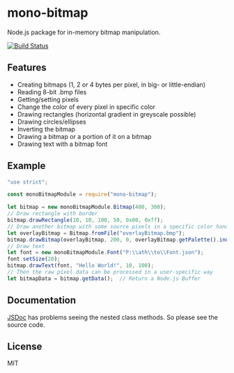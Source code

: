 # mono-bitmap

Node.js package for in-memory bitmap manipulation.

[![Build Status](https://travis-ci.org/vonderheide/mono-bitmap.svg?branch=master)](https://travis-ci.org/vonderheide/mono-bitmap)

## Features

* Creating bitmaps (1, 2 or 4 bytes per pixel, in big- or little-endian)
* Reading 8-bit .bmp files
* Getting/setting pixels
* Change the color of every pixel in specific color
* Drawing rectangles (horizontal gradient in greyscale possible)
* Drawing circles/ellipses
* Inverting the bitmap
* Drawing a bitmap or a portion of it on a bitmap
* Drawing text with a bitmap font

## Example

```javascript
"use strict";

const monoBitmapModule = require("mono-bitmap");

let bitmap = new monoBitmapModule.Bitmap(400, 300);
// Draw rectangle with border
bitmap.drawRectangle(10, 10, 100, 50, 0x00, 0xff);
// Draw another bitmap with some source pixels in a specific color handled as transparent
let overlayBitmap = Bitmap.fromFile("overlayBitmap.bmp");
bitmap.drawBitmap(overlayBitmap, 200, 0, overlayBitmap.getPalette().indexOf(0xff00ff/*magenta*/));
// Draw text
let font = new monoBitmapModule.Font("P:\\ath\\to\\Font.json");
font.setSize(20);
bitmap.drawText(font, "Hello World!", 10, 100);
// Then the raw pixel data can be processed in a user-specific way
let bitmapData = bitmap.getData();  // Return a Node.js Buffer
```

## Documentation

[JSDoc](http://usejsdoc.org/) has problems seeing the nested class methods. So please see the source
code.

## License

MIT
